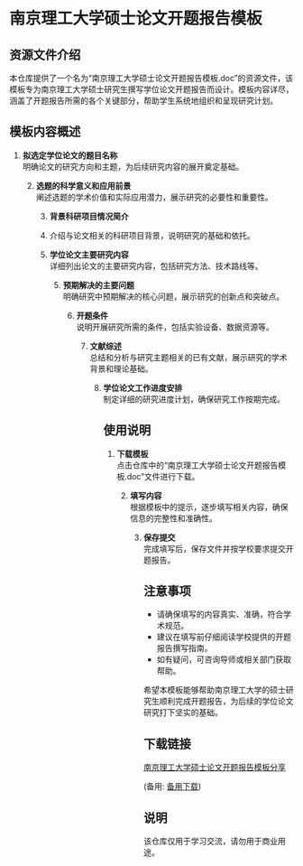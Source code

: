 # 南京理工大学硕士论文开题报告模板

## 资源文件介绍

本仓库提供了一个名为“南京理工大学硕士论文开题报告模板.doc”的资源文件，该模板专为南京理工大学硕士研究生撰写学位论文开题报告而设计。模板内容详尽，涵盖了开题报告所需的各个关键部分，帮助学生系统地组织和呈现研究计划。

## 模板内容概述

1. **拟选定学位论文的题目名称**  
   明确论文的研究方向和主题，为后续研究内容的展开奠定基础。

   2. **选题的科学意义和应用前景**  
      阐述选题的学术价值和实际应用潜力，展示研究的必要性和重要性。

      3. **背景科研项目情况简介**
      4.    介绍与论文相关的科研项目背景，说明研究的基础和依托。

      4. **学位论文主要研究内容**  
         详细列出论文的主要研究内容，包括研究方法、技术路线等。

         5. **预期解决的主要问题**  
            明确研究中预期解决的核心问题，展示研究的创新点和突破点。

            6. **开题条件**  
               说明开展研究所需的条件，包括实验设备、数据资源等。

               7. **文献综述**  
                  总结和分析与研究主题相关的已有文献，展示研究的学术背景和理论基础。

                  8. **学位论文工作进度安排**  
                     制定详细的研究进度计划，确保研究工作按期完成。

                     ## 使用说明

                     1. **下载模板**  
                        点击仓库中的“南京理工大学硕士论文开题报告模板.doc”文件进行下载。

                        2. **填写内容**  
                           根据模板中的提示，逐步填写相关内容，确保信息的完整性和准确性。

                           3. **保存提交**  
                              完成填写后，保存文件并按学校要求提交开题报告。

                              ## 注意事项

                              - 请确保填写的内容真实、准确，符合学术规范。
                              - 建议在填写前仔细阅读学校提供的开题报告撰写指南。
                              - 如有疑问，可咨询导师或相关部门获取帮助。

                              希望本模板能够帮助南京理工大学的硕士研究生顺利完成开题报告，为后续的学位论文研究打下坚实的基础。

                              ## 下载链接
                              [南京理工大学硕士论文开题报告模板分享](https://pan.quark.cn/s/2b2ba70985b0) 

                              (备用: [备用下载](https://pan.baidu.com/s/1Y_xNdTfOgaC8TnJKz-k6_g?pwd=1234))

                              ## 说明

                              该仓库仅用于学习交流，请勿用于商业用途。
